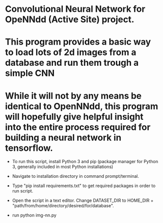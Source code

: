 # Convolutional Neural Network for OpeNNdd (Active Site) project.
# This program provides a basic way to load lots of 2d images from a database and run them trough a simple CNN
# While it will not by any means be identical to OpenNNdd, this program will hopefully give helpful insight into the entire process required for building a neural network in tensorflow.

- To run this script, install Python 3 and pip (package manager for Python 3, generally included in most Python installations)

- Navigate to installation directory in command prompt/terminal.

- Type "pip install requirements.txt" to get required packages in order to run script.

- Open the script in a text editor. Change DATASET_DIR to HOME_DIR + "path/from/home/directory/desired/for/database".

- run python img-nn.py
